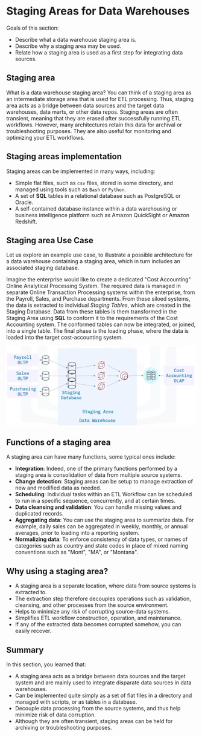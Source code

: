# Staging Areas for Data Warehouses

Goals of this section:

- Describe what a data warehouse staging area is.
- Describe why a staging area may be used.
- Relate how a staging area is used as a first step for integrating data sources.

## Staging area

What is a data warehouse staging area? You can think of a staging area as an intermediate storage area that is used for ETL processing. Thus, staging area acts as a bridge between data sources and the target data warehouses, data marts, or other data repos. Staging areas are often transient, meaning that they are erased after successfully running ETL workflows. However, many architectures retain this data for archival or troubleshooting purposes. They are also useful for monitoring and optimizing your ETL workflows.

## Staging areas implementation

Staging areas can be implemented in many ways, including:

- Simple flat files, such as `csv` files, stored in some directory, and managed using tools such as `Bash` or `Python`.
- A set of __SQL__ tables in a relational database such as PostgreSQL or Oracle.
- A self-contained database instance within a data warehousing or business intelligence platform such as Amazon QuickSight or Amazon Redshift.

## Staging area Use Case

Let us explore an example use case, to illustrate a possible architecture for a data warehouse containing a staging area, which in turn includes an associated staging database.

Imagine the enterprise would like to create a dedicated "Cost Accounting" Online Analytical Processing System. The required data is managed in separate Online Transaction Processing systems within the enterprise, from the Payroll, Sales, and Purchase departments. From these siloed systems, the data is extracted to individual _Staging Tables_, which are created in the Staging Database. Data from these tables is them transformed in the Staging Area using __SQL__ to conform it to the requirements of the Cost Accounting system. The conformed tables can now be integrated, or joined, into a single table. The final phase is the loading phase, where the data is loaded into the target cost-accounting system.

![Staging Area in Data Warehouse](./assets/staging_area_data_warehouse.png)

## Functions of a staging area

A staging area can have many functions, some typical ones include:

- __Integration__: Indeed, one of the primary functions performed by a staging area is consolidation of data from multiple source systems.
- __Change detection__: Staging areas can be setup to manage extraction of new and modified data as needed.
- __Scheduling__: Individual tasks within an ETL Workflow can be scheduled to run in a specific sequence, concurrently, and at certain times.
- __Data cleansing and validation__: You can handle missing values and duplicated records.
- __Aggregating data__: You can use the staging area to summarize data. For example, daily sales can be aggregated in weekly, monthly, or annual averages, prior to loading into a reporting system.
- __Normalizing data__: To enforce consistency of data types, or names of categories such as country and state codes in place of mixed naming conventions such as "Mont", "MA", or "Montana".

## Why using a staging area?

- A staging area is a separate location, where data from source systems is extracted to.
- The extraction step therefore decouples operations such as validation, cleansing, and other processes from the source environment.
- Helps to minimize any risk of corrupting source-data systems.
- Simplifies ETL workflow construction, operation, and maintenance.
- If any of the extracted data becomes corrupted somehow, you can easily recover.

## Summary

In this section, you learned that:

- A staging area acts as a bridge between data sources and the target system and are mainly used to integrate disparate data sources in data warehouses.
- Can be implemented quite simply as a set of flat files in a directory and managed with scripts, or as tables in a database.
- Decouple data processing from the source systems, and thus help minimize risk of data corruption.
- Although they are often transient, staging areas can be held for archiving or troubleshooting purposes.
